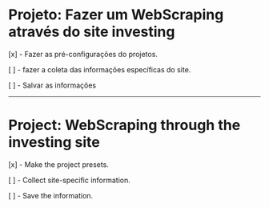 # Projeto: Fazer um WebScraping através do site investing

<p>[x] - Fazer as pré-configurações do projetos.</p>
<p>[ ] - fazer a coleta das informações específicas do site.</p>
<p>[ ] - Salvar as informações</p>



--------------------------------------------------------------------------------------

# Project: WebScraping through the investing site


<p>[x] - Make the project presets.</p>
<p>[ ] - Collect site-specific information.</p>
<p>[ ] - Save the information.</p>

